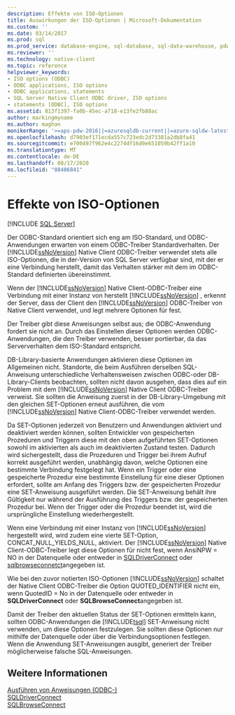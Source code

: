 ```yaml
---
description: Effekte von ISO-Optionen
title: Auswirkungen der ISO-Optionen | Microsoft-Dokumentation
ms.custom: ''
ms.date: 03/14/2017
ms.prod: sql
ms.prod_service: database-engine, sql-database, sql-data-warehouse, pdw
ms.reviewer: ''
ms.technology: native-client
ms.topic: reference
helpviewer_keywords:
- ISO options (ODBC)
- ODBC applications, ISO options
- ODBC applications, statements
- SQL Server Native Client ODBC driver, ISO options
- statements [ODBC], ISO options
ms.assetid: 813f1397-fa0b-45ec-a718-e13fe2fb88ac
author: markingmyname
ms.author: maghan
monikerRange: '>=aps-pdw-2016||=azuresqldb-current||=azure-sqldw-latest||>=sql-server-2016||=sqlallproducts-allversions||>=sql-server-linux-2017||=azuresqldb-mi-current'
ms.openlocfilehash: d7903ef171ecda557c723edc2d73381a2db8fa41
ms.sourcegitcommit: e700497f962e4c2274df16d9e651059b42ff1a10
ms.translationtype: MT
ms.contentlocale: de-DE
ms.lasthandoff: 08/17/2020
ms.locfileid: "88486841"
---
```

# <a name="effects-of-iso-options"></a>Effekte von ISO-Optionen
[!INCLUDE [SQL Server](../../../includes/applies-to-version/sql-asdb-asdbmi-asa-pdw.md)]

  Der ODBC-Standard orientiert sich eng am ISO-Standard, und ODBC-Anwendungen erwarten von einem ODBC-Treiber Standardverhalten. Der [!INCLUDE[ssNoVersion](../../../includes/ssnoversion-md.md)] Native Client ODBC-Treiber verwendet stets alle ISO-Optionen, die in der-Version von SQL Server verfügbar sind, mit der er eine Verbindung herstellt, damit das Verhalten stärker mit dem im ODBC-Standard definierten übereinstimmt.  
  
 Wenn der [!INCLUDE[ssNoVersion](../../../includes/ssnoversion-md.md)] Native Client-ODBC-Treiber eine Verbindung mit einer Instanz von herstellt [!INCLUDE[ssNoVersion](../../../includes/ssnoversion-md.md)] , erkennt der Server, dass der Client den [!INCLUDE[ssNoVersion](../../../includes/ssnoversion-md.md)] ODBC-Treiber von Native Client verwendet, und legt mehrere Optionen für fest.  
  
 Der Treiber gibt diese Anweisungen selbst aus; die ODBC-Anwendung fordert sie nicht an. Durch das Einstellen dieser Optionen werden ODBC-Anwendungen, die den Treiber verwenden, besser portierbar, da das Serververhalten dem ISO-Standard entspricht.  
  
 DB-Library-basierte Anwendungen aktivieren diese Optionen im Allgemeinen nicht. Standorte, die beim Ausführen derselben SQL-Anweisung unterschiedliche Verhaltensweisen zwischen ODBC-oder DB-Library-Clients beobachten, sollten nicht davon ausgehen, dass dies auf ein Problem mit dem [!INCLUDE[ssNoVersion](../../../includes/ssnoversion-md.md)] Native Client ODBC-Treiber verweist. Sie sollten die Anweisung zuerst in der DB-Library-Umgebung mit den gleichen SET-Optionen erneut ausführen, die vom [!INCLUDE[ssNoVersion](../../../includes/ssnoversion-md.md)] Native Client-ODBC-Treiber verwendet werden.  
  
 Da SET-Optionen jederzeit von Benutzern und Anwendungen aktiviert und deaktiviert werden können, sollten Entwickler von gespeicherten Prozeduren und Triggern diese mit den oben aufgeführten SET-Optionen sowohl im aktivierten als auch im deaktivierten Zustand testen. Dadurch wird sichergestellt, dass die Prozeduren und Trigger bei ihrem Aufruf korrekt ausgeführt werden, unabhängig davon, welche Optionen eine bestimmte Verbindung festgelegt hat. Wenn ein Trigger oder eine gespeicherte Prozedur eine bestimmte Einstellung für eine dieser Optionen erfordert, sollte am Anfang des Triggers bzw. der gespeicherten Prozedur eine SET-Anweisung ausgeführt werden. Die SET-Anweisung behält ihre Gültigkeit nur während der Ausführung des Triggers bzw. der gespeicherten Prozedur bei. Wenn der Trigger oder die Prozedur beendet ist, wird die ursprüngliche Einstellung wiederhergestellt.  
  
 Wenn eine Verbindung mit einer Instanz von [!INCLUDE[ssNoVersion](../../../includes/ssnoversion-md.md)] hergestellt wird, wird zudem eine vierte SET-Option, CONCAT_NULL_YIELDS_NULL, aktiviert. Der [!INCLUDE[ssNoVersion](../../../includes/ssnoversion-md.md)] Native Client-ODBC-Treiber legt diese Optionen für nicht fest, wenn AnsiNPW = NO in der Datenquelle oder entweder in [SQLDriverConnect](../../../relational-databases/native-client-odbc-api/sqldriverconnect.md) oder [sqlbrowseconnetct](../../../relational-databases/native-client-odbc-api/sqlbrowseconnect.md)angegeben ist.  
  
 Wie bei den zuvor notierten ISO-Optionen [!INCLUDE[ssNoVersion](../../../includes/ssnoversion-md.md)] schaltet der Native Client ODBC-Treiber die Option QUOTED_IDENTIFIER nicht ein, wenn QuotedID = No in der Datenquelle oder entweder in **SQLDriverConnect** oder **SQLBrowseConnect**angegeben ist.  
  
 Damit der Treiber den aktuellen Status der SET-Optionen ermitteln kann, sollten ODBC-Anwendungen die [!INCLUDE[tsql](../../../includes/tsql-md.md)] SET-Anweisung nicht verwenden, um diese Optionen festzulegen. Sie sollten diese Optionen nur mithilfe der Datenquelle oder über die Verbindungsoptionen festlegen. Wenn die Anwendung SET-Anweisungen ausgibt, generiert der Treiber möglicherweise falsche SQL-Anweisungen.  
  
## <a name="see-also"></a>Weitere Informationen  
 [Ausführen von Anweisungen &#40;ODBC-&#41;](../../../relational-databases/native-client-odbc-queries/executing-statements/executing-statements-odbc.md)   
 [SQLDriverConnect](../../../relational-databases/native-client-odbc-api/sqldriverconnect.md)   
 [SQLBrowseConnect](../../../relational-databases/native-client-odbc-api/sqlbrowseconnect.md)  
  
  
